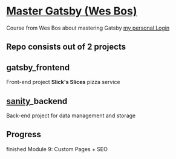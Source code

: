 # [Master Gatsby (Wes Bos)](https://mastergatsby.com/)
Course from Wes Bos about mastering Gatsby [my personal Login](https://courses.wesbos.com/account)

## Repo consists out of 2 projects 

## gatsby_frontend
Front-end project **Slick's Slices** pizza service

## [sanity](https://www.sanity.io/)_backend
Back-end project for data management and storage

## Progress
finished Module 9: Custom Pages + SEO

